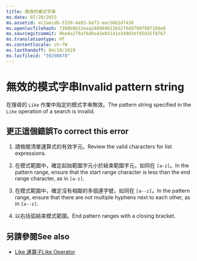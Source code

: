 ```yaml
---
title: 無效的模式字串
ms.date: 07/20/2015
ms.assetid: ec1aecdb-5339-4a93-be71-eec56b1d7438
ms.openlocfilehash: 7390b9b32eea248969813b52f8d9799798718de0
ms.sourcegitcommit: 0be8a279af6d8a43e03141e349d3efd5d35f8767
ms.translationtype: HT
ms.contentlocale: zh-TW
ms.lasthandoff: 04/18/2019
ms.locfileid: "59298678"
---
```

# <a name="invalid-pattern-string"></a><span data-ttu-id="7aaba-102">無效的模式字串</span><span class="sxs-lookup"><span data-stu-id="7aaba-102">Invalid pattern string</span></span>
<span data-ttu-id="7aaba-103">在搜尋的 `Like` 作業中指定的模式字串無效。</span><span class="sxs-lookup"><span data-stu-id="7aaba-103">The pattern string specified in the `Like` operation of a search is invalid.</span></span>  
  
## <a name="to-correct-this-error"></a><span data-ttu-id="7aaba-104">更正這個錯誤</span><span class="sxs-lookup"><span data-stu-id="7aaba-104">To correct this error</span></span>  
  
1. <span data-ttu-id="7aaba-105">請檢閱清單運算式的有效字元。</span><span class="sxs-lookup"><span data-stu-id="7aaba-105">Review the valid characters for list expressions.</span></span>  
  
2. <span data-ttu-id="7aaba-106">在模式範圍中，確定起始範圍字元小於結束範圍字元，如同在 `[a-z]`。</span><span class="sxs-lookup"><span data-stu-id="7aaba-106">In the pattern range, ensure that the start range character is less than the end range character, as in `[a-z]`.</span></span>  
  
3. <span data-ttu-id="7aaba-107">在模式範圍中，確定沒有相鄰的多個連字號，如同在 `[a--z]`。</span><span class="sxs-lookup"><span data-stu-id="7aaba-107">In the pattern range, ensure that there are not multiple hyphens next to each other, as in `[a--z]`.</span></span>  
  
4. <span data-ttu-id="7aaba-108">以右括弧結束模式範圍。</span><span class="sxs-lookup"><span data-stu-id="7aaba-108">End pattern ranges with a closing bracket.</span></span>  
  
## <a name="see-also"></a><span data-ttu-id="7aaba-109">另請參閱</span><span class="sxs-lookup"><span data-stu-id="7aaba-109">See also</span></span>

- [<span data-ttu-id="7aaba-110">Like 運算子</span><span class="sxs-lookup"><span data-stu-id="7aaba-110">Like Operator</span></span>](../../visual-basic/language-reference/operators/like-operator.md)
